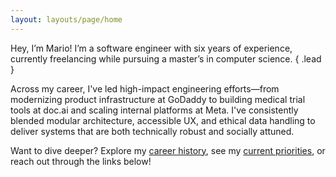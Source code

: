 ```yaml
---
layout: layouts/page/home
---
```


Hey, I’m Mario! I’m a software engineer with six years of experience, currently freelancing while 
pursuing a master’s in computer science.
{ .lead }

Across my career, I've led high-impact engineering efforts—from modernizing product infrastructure 
at GoDaddy to building medical trial tools at doc.ai and scaling internal platforms at Meta. I've 
consistently blended modular architecture, accessible UX, and ethical data handling to deliver systems 
that are both technically robust and socially attuned.

Want to dive deeper? Explore my [career history](/career), see my [current priorities](/now), 
or reach out through the links below!
  